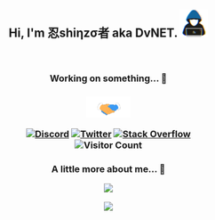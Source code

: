 <!-- ---------------------------------------------------------------------------------------------------- -->
<h2 align = "center">  Hi, I'm 忍shiηzσ者 aka DvNET. <picture><img src = "https://github.com/0xAbdulKhalid/0xAbdulKhalid/raw/main/assets/mdImages/about_me.gif" width = 50px> </h2> <br>

<h3 align = "center"> Working on something... 👻</picture></h3>

<div align = "center">
<h3> <img src="https://github.com/0xAbdulKhalid/0xAbdulKhalid/raw/main/assets/mdImages/handshake.gif" width ="80">

 [![Discord](https://img.shields.io/badge/Discord-%235865F2.svg?style=for-the-badge&logo=discord&logoColor=white)](https://discord.com/users/1083102293496451108)   [![Twitter](https://img.shields.io/badge/Twitter-%231DA1F2.svg?style=for-the-badge&logo=Twitter&logoColor=white)](https://twitter.com/PahasaraDv)    [![Stack Overflow](https://img.shields.io/badge/-Stackoverflow-FE7A16?style=for-the-badge&logo=stack-overflow&logoColor=white)](https://stackoverflow.com/users/12632079) 
 <br>
 ![Visitor Count](https://komarev.com/ghpvc/?username=Pahasara&color=blue) 
</h3>
</div>
<!-- ---------------------------------------------------------------------------------------------------- -->

<h3 align = "center"> A little more about me... 🥷</picture></h3>
<p align = "center">
 <img src="https://github.com/Pahasara/Pahasara/assets/46932317/8e4dffdd-5d74-4662-bd6c-198cbfa36d14" width = "560"/>
</p>
<!-- ---------------------------------------------------------------------------------------------------- -->

<p align = "center">
 <img src="https://github.com/Pahasara/Pahasara/assets/46932317/220a9be5-9916-4924-af23-2543f9799e2c" width = "560"/>
</p>
<!-- ---------------------------------------------------------------------------------------------------- -->

<!-- Proudly created with GPRM ( https://gprm.itsvg.in ) -->
